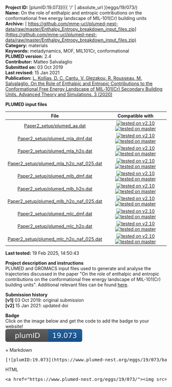 **Project ID:** [plumID:19.073]({{ '/' | absolute_url }}eggs/19/073/)  
**Name:**  On the role of enthalpic and entropic contributions on the conformational free energy landscape of MIL-101(Cr) building units  
**Archive:** [ https://github.com/mme-ucl/plumed-nest-data/raw/master/Enthalpy_Entropy_breakdown_input_files.zip](https://github.com/mme-ucl/plumed-nest-data/raw/master/Enthalpy_Entropy_breakdown_input_files.zip)  
**Category:**  materials  
**Keywords:**  metadynamics, MOF, MIL101Cr, conformational  
**PLUMED version:**  2.4  
**Contributor:**  Matteo Salvalaglio  
**Submitted on:** 03 Oct 2019  
**Last revised:** 15 Jan 2021  
**Publication:** [L. Kollias, D. C. Cantu, V. Glezakou, R. Rousseau, M. Salvalaglio, On the Role of Enthalpic and Entropic Contributions to the Conformational Free Energy Landscape of MIL‐101(Cr) Secondary Building Units. Advanced Theory and Simulations. 3 (2020)](http://dx.doi.org/10.1002/adts.202000092)  
  
**PLUMED input files**  
  
| File     | Compatible with |  
|:--------:|:--------:|  
| [Paper2_setup/plumed_aa.dat](./data/Paper2_setup/plumed_aa.dat.md) |  [![tested on v2.10](https://img.shields.io/badge/v2.10-passing-green.svg)](data/Paper2_setup/plumed_aa.dat.plumed.stderr) [![tested on master](https://img.shields.io/badge/master-passing-green.svg)](data/Paper2_setup/plumed_aa.dat.plumed_master.stderr) |  
| [Paper2_setup/plumed_mla_dmf.dat](./data/Paper2_setup/plumed_mla_dmf.dat.md) |  [![tested on v2.10](https://img.shields.io/badge/v2.10-passing-green.svg)](data/Paper2_setup/plumed_mla_dmf.dat.plumed.stderr) [![tested on master](https://img.shields.io/badge/master-passing-green.svg)](data/Paper2_setup/plumed_mla_dmf.dat.plumed_master.stderr) |  
| [Paper2_setup/plumed_mla_h2o.dat](./data/Paper2_setup/plumed_mla_h2o.dat.md) |  [![tested on v2.10](https://img.shields.io/badge/v2.10-passing-green.svg)](data/Paper2_setup/plumed_mla_h2o.dat.plumed.stderr) [![tested on master](https://img.shields.io/badge/master-passing-green.svg)](data/Paper2_setup/plumed_mla_h2o.dat.plumed_master.stderr) |  
| [Paper2_setup/plumed_mla_h2o_naf_025.dat](./data/Paper2_setup/plumed_mla_h2o_naf_025.dat.md) |  [![tested on v2.10](https://img.shields.io/badge/v2.10-passing-green.svg)](data/Paper2_setup/plumed_mla_h2o_naf_025.dat.plumed.stderr) [![tested on master](https://img.shields.io/badge/master-passing-green.svg)](data/Paper2_setup/plumed_mla_h2o_naf_025.dat.plumed_master.stderr) |  
| [Paper2_setup/plumed_mlb_dmf.dat](./data/Paper2_setup/plumed_mlb_dmf.dat.md) |  [![tested on v2.10](https://img.shields.io/badge/v2.10-passing-green.svg)](data/Paper2_setup/plumed_mlb_dmf.dat.plumed.stderr) [![tested on master](https://img.shields.io/badge/master-passing-green.svg)](data/Paper2_setup/plumed_mlb_dmf.dat.plumed_master.stderr) |  
| [Paper2_setup/plumed_mlb_h2o.dat](./data/Paper2_setup/plumed_mlb_h2o.dat.md) |  [![tested on v2.10](https://img.shields.io/badge/v2.10-passing-green.svg)](data/Paper2_setup/plumed_mlb_h2o.dat.plumed.stderr) [![tested on master](https://img.shields.io/badge/master-passing-green.svg)](data/Paper2_setup/plumed_mlb_h2o.dat.plumed_master.stderr) |  
| [Paper2_setup/plumed_mlb_h2o_naf_025.dat](./data/Paper2_setup/plumed_mlb_h2o_naf_025.dat.md) |  [![tested on v2.10](https://img.shields.io/badge/v2.10-passing-green.svg)](data/Paper2_setup/plumed_mlb_h2o_naf_025.dat.plumed.stderr) [![tested on master](https://img.shields.io/badge/master-passing-green.svg)](data/Paper2_setup/plumed_mlb_h2o_naf_025.dat.plumed_master.stderr) |  
| [Paper2_setup/plumed_mlc_dmf.dat](./data/Paper2_setup/plumed_mlc_dmf.dat.md) |  [![tested on v2.10](https://img.shields.io/badge/v2.10-passing-green.svg)](data/Paper2_setup/plumed_mlc_dmf.dat.plumed.stderr) [![tested on master](https://img.shields.io/badge/master-passing-green.svg)](data/Paper2_setup/plumed_mlc_dmf.dat.plumed_master.stderr) |  
| [Paper2_setup/plumed_mlc_h2o.dat](./data/Paper2_setup/plumed_mlc_h2o.dat.md) |  [![tested on v2.10](https://img.shields.io/badge/v2.10-passing-green.svg)](data/Paper2_setup/plumed_mlc_h2o.dat.plumed.stderr) [![tested on master](https://img.shields.io/badge/master-passing-green.svg)](data/Paper2_setup/plumed_mlc_h2o.dat.plumed_master.stderr) |  
| [Paper2_setup/plumed_mlc_h2o_naf_025.dat](./data/Paper2_setup/plumed_mlc_h2o_naf_025.dat.md) |  [![tested on v2.10](https://img.shields.io/badge/v2.10-passing-green.svg)](data/Paper2_setup/plumed_mlc_h2o_naf_025.dat.plumed.stderr) [![tested on master](https://img.shields.io/badge/master-passing-green.svg)](data/Paper2_setup/plumed_mlc_h2o_naf_025.dat.plumed_master.stderr) |  
  
**Last tested:**  19 Feb 2025, 14:50:43
  
**Project description and instructions**  
PLUMED and GROMACS input files used to generate and analyse the trajectories discussed in the paper "On the role of enthalpic and entropic contributions on the conformational free energy landscape of MIL-101(Cr) building units". Additional relevant files can be found [here](https://www.plumed-nest.org/eggs/19/014/).

  
**Submission history**  
**[v1]** 03 Oct 2019: original submission  
**[v2]** 15 Jan 2021: updated doi  
  
**Badge**  
Click on the image below and get the code to add the badge to your website!  
<img src="./badge.svg" alt="plumeDnest:19.073" id="myBtn" class="badge">
<div id="myModal" class="modal">
  <div class="modal-content">
    <span class="close">&times;</span>
    Markdown<pre>[![plumID:19.073](https://www.plumed-nest.org/eggs/19/073/badge.svg)](https://www.plumed-nest.org/eggs/19/073/)</pre>
    HTML<pre>&lt;a href="https://www.plumed-nest.org/eggs/19/073/"&gt;&lt;img src="https://www.plumed-nest.org/eggs/19/073/badge.svg" alt="plumID:19.073"&gt;&lt;/a&gt;</pre>
  </div>
</div>

